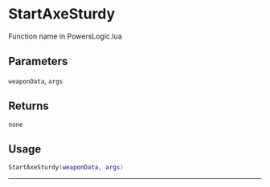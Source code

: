 # StartAxeSturdy
Function name in PowersLogic.lua
## Parameters
`weaponData`, `args`
## Returns
`none`
## Usage
```lua
StartAxeSturdy(weaponData, args)
```
---
